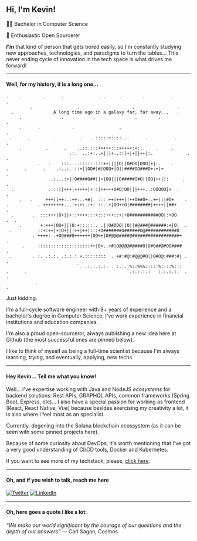 ## Hi, I'm Kevin!

👨‍🎓 Bachelor in Computer Science

🧙 Enthusiastic Open Sourcerer

***I'm*** that kind of person that gets bored easily, so I'm constantly studying new approaches, technologies, and paradigms to turn the tables... This never ending cycle of innovation in the tech space is what drives me forward!

---

#### Well, for my history, it is a long one...
```ascii
.    .        .      .             . .     .        .          .          .
         .                 .                    .                .
  .               A long time ago in a galaxy far, far away...   .
     .               .           .               .        .             .
     .      .            .                 .                                .
 .      .         .         .   . :::::+::::...      .          .         .
     .         .      .    ..::.:::+++++:::+++++:+::.    .     .
                        .:.  ..:+:..+|||+..::|+|+||++|:.             .     .
            .   .    :::....:::::::::++||||O||O#OO|OOO|+|:.    .
.      .      .    .:..:..::+||OO#|#|OOO+|O||####OO###O+:+|+               .
                 .:...:+||O####O##||+|OO|||O#####O#O||OO|++||:     .    .
  .             ..::||+++|+++++|+::|+++++O#O|OO|||+++..:OOOOO|+  .         .
     .   .     +++||++:.:++:..+#|. ::::++|+++||++O##O+:.++|||#O+    .
.           . ++++++++...:+:+:.:+: ::..+|OO++O|########|++++||##+            .
  .       .  :::+++|O+||+::++++:::+:::+++::+|+O###########OO|:+OO       .  .
     .       +:+++|OO+|||O:+:::::.. .||O#OOO||O||#@###@######:+|O|  .
 .          ::+:++|+|O+|||++|++|:::+O#######O######O@############O
          . ++++: .+OO###O++++++|OO++|O#@@@####@##################+         .
      .     ::::::::::::::::::::++|O+..+#|O@@@@#@###O|O#O##@#OO####     .
 .        . :. .:.:. .:.:.: +.::::::::  . +#:#@:#@@@#O||O#O@:###:#| .      .
                           `. .:.:.:.:. . :.:.:%::%%%:::::%::::%:::
.      .                                      `.:.:.:.:   :.:.:.:.  .   .
           .                                                                .
```

Just kidding.

I'm a full-cycle software engineer with 8+ years of experience and a bachelor's degree in Computer Science. I've work experience in financial institutions and education companies.

I'm also a proud open-sourceror, always publishing a new idea here at Github (the most successful ones are pinned below).

I like to think of myself as being a full-time scientist because I'm always learning, trying, and eventually, applying, new techs.

---

#### Hey Kevin... Tell me what you know!

Well... I've expertise working with Java and NodeJS *ecosystems* for backend solutions: Rest APIs, GRAPHQL APIs, common frameworks (Spring Boot, Express, etc)... I also have a special passion for working as frontend (React, React Native, Vue) because besides exercising my creativity a lot, it is also where I feel most as an specialist.

Currently, degening into the Solana blockchain ecossystem (as it can be seen with some pinned projects here).

Because of some curiosity about DevOps, it's worth mentioning that I've got a very good understanding of CI/CD tools, Docker and Kubernetes.

If you want to see more of my techstack, please, [click here](https://www.stackshare.io/kevinfaguiar/kevin-techstack).

---

#### Oh, and if you wish to talk, reach me here

[![Twitter](https://img.shields.io/badge/%40kevcode_-Twitter-2EA1F2?style=for-the-badge&logo=twitter)](https://twitter.com/kevcode_art)
[![LinkedIn](https://img.shields.io/badge/Kevin-LinkedIn-1F77B5?style=for-the-badge&logo=linkedin)](https://www.linkedin.com/in/kevinfaveri/)

---

#### Oh, here goes a quote I like a lot:

*“We make our world significant by the courage of our questions and the depth of our answers”*
― Carl Sagan, Cosmos
